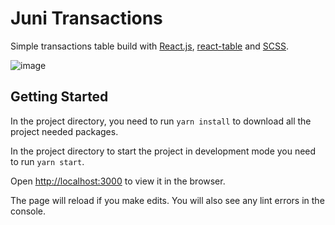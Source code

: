 # Juni Transactions

Simple transactions table build with [React.js](https://reactjs.org/), [react-table](https://react-table.tanstack.com) and [SCSS](https://sass-lang.com/).

![image](https://user-images.githubusercontent.com/20865548/111077868-70428f00-84fb-11eb-915e-88386d99a5a0.png)


## Getting Started

In the project directory, you need to run ```yarn install``` to download all the project needed packages.


In the project directory to start the project in development mode you need to run ```yarn start```.


Open [http://localhost:3000](http://localhost:3000) to view it in the browser.

The page will reload if you make edits.
You will also see any lint errors in the console.
